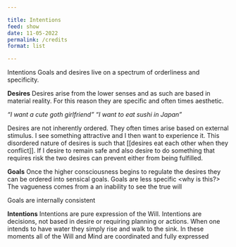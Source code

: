 ```yaml
---

title: Intentions
feed: show
date: 11-05-2022
permalink: /credits
format: list

---
```

Intentions Goals and desires live on a spectrum of orderliness and specificity.

**Desires**
Desires arise from the lower senses and as such are based in material reality. For this reason they are specific and often times aesthetic.

_“I want a cute goth girlfriend”_
_“I want to eat sushi in Japan”_

Desires are not inherently ordered. They often times arise based on external stimulus. I see something attractive and I then want to experience it. This disordered nature of desires is such that [[desires eat each other when they conflict]]. If I desire to remain safe and also desire to do something that requires risk the two desires can prevent either from being fulfilled.

**Goals**
Once the higher consciousness begins to regulate the desires they can be ordered into sensical goals. Goals are less specific <why is this?> 
The vagueness comes from a an inability to see the true will

Goals are internally consistent

**Intentions**
Intentions are pure expression of the Will. Intentions are decisions, not based in desire or requiring planning or actions. When one intends to have water they simply rise and walk to the sink. In these moments all of the Will and Mind are coordinated and fully expressed
